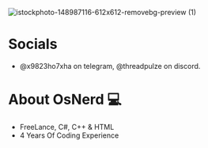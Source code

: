 ![istockphoto-148987116-612x612-removebg-preview (1)](https://github.com/user-attachments/assets/260ddcf4-4de8-4ce4-b64a-52bf3ccfbf0b)

# Socials
- @x9823ho7xha on telegram, @threadpulze on discord.

# About OsNerd 💻
- FreeLance, C#, C++ & HTML
- 4 Years Of Coding Experience

